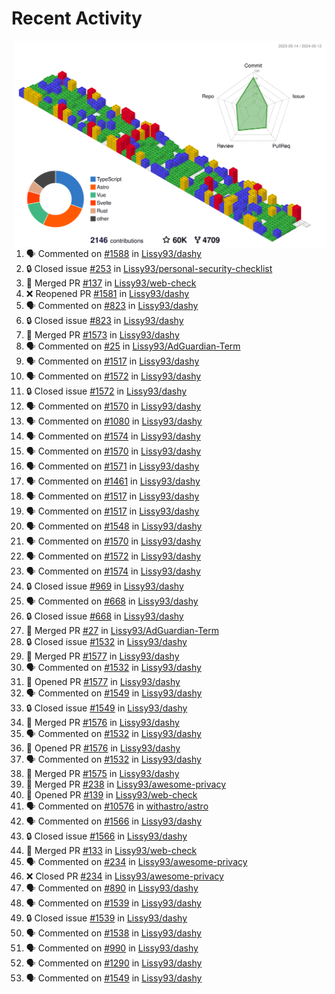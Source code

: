 # Recent Activity

<!-- Summary card -->
<a href="https://github.com/Lissy93/Lissy93/blob/master/METRICS.md">
  <img
    align="right"
    width="500"
    alt="Profile data, generated with yoshi389111/github-profile-3d-contrib"
    src="https://raw.githubusercontent.com/Lissy93/Lissy93/master/profile-3d-contrib/profile-gitblock.svg"
  />
</a>

<!--START_SECTION:activity-->
1. 🗣 Commented on [#1588](https://github.com/Lissy93/dashy/issues/1588) in [Lissy93/dashy](https://github.com/Lissy93/dashy)
2. 🔒 Closed issue [#253](https://github.com/Lissy93/personal-security-checklist/issues/253) in [Lissy93/personal-security-checklist](https://github.com/Lissy93/personal-security-checklist)
3. 🎉 Merged PR [#137](https://github.com/Lissy93/web-check/pull/137) in [Lissy93/web-check](https://github.com/Lissy93/web-check)
4. ❌ Reopened PR [#1581](https://github.com/Lissy93/dashy/pull/1581) in [Lissy93/dashy](https://github.com/Lissy93/dashy)
5. 🗣 Commented on [#823](https://github.com/Lissy93/dashy/issues/823) in [Lissy93/dashy](https://github.com/Lissy93/dashy)
6. 🔒 Closed issue [#823](https://github.com/Lissy93/dashy/issues/823) in [Lissy93/dashy](https://github.com/Lissy93/dashy)
7. 🎉 Merged PR [#1573](https://github.com/Lissy93/dashy/pull/1573) in [Lissy93/dashy](https://github.com/Lissy93/dashy)
8. 🗣 Commented on [#25](https://github.com/Lissy93/AdGuardian-Term/issues/25) in [Lissy93/AdGuardian-Term](https://github.com/Lissy93/AdGuardian-Term)
9. 🗣 Commented on [#1517](https://github.com/Lissy93/dashy/issues/1517) in [Lissy93/dashy](https://github.com/Lissy93/dashy)
10. 🗣 Commented on [#1572](https://github.com/Lissy93/dashy/issues/1572) in [Lissy93/dashy](https://github.com/Lissy93/dashy)
11. 🔒 Closed issue [#1572](https://github.com/Lissy93/dashy/issues/1572) in [Lissy93/dashy](https://github.com/Lissy93/dashy)
12. 🗣 Commented on [#1570](https://github.com/Lissy93/dashy/issues/1570) in [Lissy93/dashy](https://github.com/Lissy93/dashy)
13. 🗣 Commented on [#1080](https://github.com/Lissy93/dashy/issues/1080) in [Lissy93/dashy](https://github.com/Lissy93/dashy)
14. 🗣 Commented on [#1574](https://github.com/Lissy93/dashy/issues/1574) in [Lissy93/dashy](https://github.com/Lissy93/dashy)
15. 🗣 Commented on [#1570](https://github.com/Lissy93/dashy/issues/1570) in [Lissy93/dashy](https://github.com/Lissy93/dashy)
16. 🗣 Commented on [#1571](https://github.com/Lissy93/dashy/issues/1571) in [Lissy93/dashy](https://github.com/Lissy93/dashy)
17. 🗣 Commented on [#1461](https://github.com/Lissy93/dashy/issues/1461) in [Lissy93/dashy](https://github.com/Lissy93/dashy)
18. 🗣 Commented on [#1517](https://github.com/Lissy93/dashy/issues/1517) in [Lissy93/dashy](https://github.com/Lissy93/dashy)
19. 🗣 Commented on [#1517](https://github.com/Lissy93/dashy/issues/1517) in [Lissy93/dashy](https://github.com/Lissy93/dashy)
20. 🗣 Commented on [#1548](https://github.com/Lissy93/dashy/issues/1548) in [Lissy93/dashy](https://github.com/Lissy93/dashy)
21. 🗣 Commented on [#1570](https://github.com/Lissy93/dashy/issues/1570) in [Lissy93/dashy](https://github.com/Lissy93/dashy)
22. 🗣 Commented on [#1572](https://github.com/Lissy93/dashy/issues/1572) in [Lissy93/dashy](https://github.com/Lissy93/dashy)
23. 🗣 Commented on [#1574](https://github.com/Lissy93/dashy/issues/1574) in [Lissy93/dashy](https://github.com/Lissy93/dashy)
24. 🔒 Closed issue [#969](https://github.com/Lissy93/dashy/issues/969) in [Lissy93/dashy](https://github.com/Lissy93/dashy)
25. 🗣 Commented on [#668](https://github.com/Lissy93/dashy/issues/668) in [Lissy93/dashy](https://github.com/Lissy93/dashy)
26. 🔒 Closed issue [#668](https://github.com/Lissy93/dashy/issues/668) in [Lissy93/dashy](https://github.com/Lissy93/dashy)
27. 🎉 Merged PR [#27](https://github.com/Lissy93/AdGuardian-Term/pull/27) in [Lissy93/AdGuardian-Term](https://github.com/Lissy93/AdGuardian-Term)
28. 🔒 Closed issue [#1532](https://github.com/Lissy93/dashy/issues/1532) in [Lissy93/dashy](https://github.com/Lissy93/dashy)
29. 🎉 Merged PR [#1577](https://github.com/Lissy93/dashy/pull/1577) in [Lissy93/dashy](https://github.com/Lissy93/dashy)
30. 🗣 Commented on [#1532](https://github.com/Lissy93/dashy/issues/1532) in [Lissy93/dashy](https://github.com/Lissy93/dashy)
31. 💪 Opened PR [#1577](https://github.com/Lissy93/dashy/pull/1577) in [Lissy93/dashy](https://github.com/Lissy93/dashy)
32. 🗣 Commented on [#1549](https://github.com/Lissy93/dashy/issues/1549) in [Lissy93/dashy](https://github.com/Lissy93/dashy)
33. 🔒 Closed issue [#1549](https://github.com/Lissy93/dashy/issues/1549) in [Lissy93/dashy](https://github.com/Lissy93/dashy)
34. 🎉 Merged PR [#1576](https://github.com/Lissy93/dashy/pull/1576) in [Lissy93/dashy](https://github.com/Lissy93/dashy)
35. 🗣 Commented on [#1532](https://github.com/Lissy93/dashy/issues/1532) in [Lissy93/dashy](https://github.com/Lissy93/dashy)
36. 💪 Opened PR [#1576](https://github.com/Lissy93/dashy/pull/1576) in [Lissy93/dashy](https://github.com/Lissy93/dashy)
37. 🗣 Commented on [#1532](https://github.com/Lissy93/dashy/issues/1532) in [Lissy93/dashy](https://github.com/Lissy93/dashy)
38. 🎉 Merged PR [#1575](https://github.com/Lissy93/dashy/pull/1575) in [Lissy93/dashy](https://github.com/Lissy93/dashy)
39. 🎉 Merged PR [#238](https://github.com/Lissy93/awesome-privacy/pull/238) in [Lissy93/awesome-privacy](https://github.com/Lissy93/awesome-privacy)
40. 💪 Opened PR [#139](https://github.com/Lissy93/web-check/pull/139) in [Lissy93/web-check](https://github.com/Lissy93/web-check)
41. 🗣 Commented on [#10576](https://github.com/withastro/astro/issues/10576) in [withastro/astro](https://github.com/withastro/astro)
42. 🗣 Commented on [#1566](https://github.com/Lissy93/dashy/issues/1566) in [Lissy93/dashy](https://github.com/Lissy93/dashy)
43. 🔒 Closed issue [#1566](https://github.com/Lissy93/dashy/issues/1566) in [Lissy93/dashy](https://github.com/Lissy93/dashy)
44. 🎉 Merged PR [#133](https://github.com/Lissy93/web-check/pull/133) in [Lissy93/web-check](https://github.com/Lissy93/web-check)
45. 🗣 Commented on [#234](https://github.com/Lissy93/awesome-privacy/issues/234) in [Lissy93/awesome-privacy](https://github.com/Lissy93/awesome-privacy)
46. ❌ Closed PR [#234](https://github.com/Lissy93/awesome-privacy/pull/234) in [Lissy93/awesome-privacy](https://github.com/Lissy93/awesome-privacy)
47. 🗣 Commented on [#890](https://github.com/Lissy93/dashy/issues/890) in [Lissy93/dashy](https://github.com/Lissy93/dashy)
48. 🗣 Commented on [#1539](https://github.com/Lissy93/dashy/issues/1539) in [Lissy93/dashy](https://github.com/Lissy93/dashy)
49. 🔒 Closed issue [#1539](https://github.com/Lissy93/dashy/issues/1539) in [Lissy93/dashy](https://github.com/Lissy93/dashy)
50. 🗣 Commented on [#1538](https://github.com/Lissy93/dashy/issues/1538) in [Lissy93/dashy](https://github.com/Lissy93/dashy)
51. 🗣 Commented on [#990](https://github.com/Lissy93/dashy/issues/990) in [Lissy93/dashy](https://github.com/Lissy93/dashy)
52. 🗣 Commented on [#1290](https://github.com/Lissy93/dashy/issues/1290) in [Lissy93/dashy](https://github.com/Lissy93/dashy)
53. 🗣 Commented on [#1549](https://github.com/Lissy93/dashy/issues/1549) in [Lissy93/dashy](https://github.com/Lissy93/dashy)
<!--END_SECTION:activity-->
